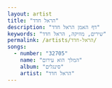```yaml
---
layout: artist
title: "הראל חדד"
description: "דף האמן הראל חדד"
keywords: "שירים, מוזיקה, הראל חדד"
permalink: /artists/הראל-חדד/
songs:
  - number: "32705"
    name: "המלך הוא עירום"
    album: "סינגלים"
    artist: "הראל חדד"
---
```

